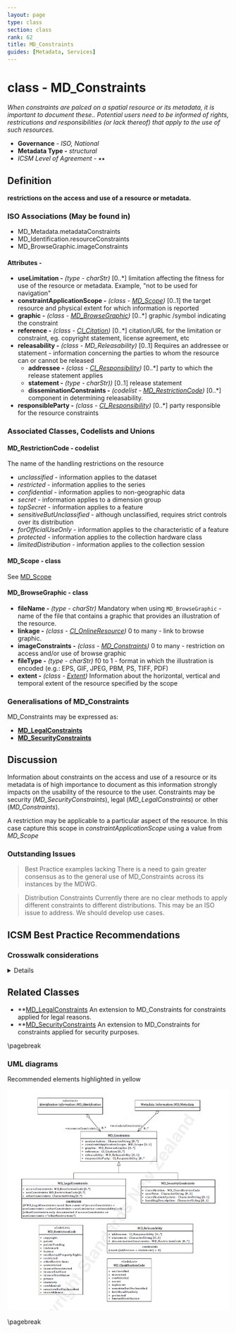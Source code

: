 ```yaml
---
layout: page
type: class
section: class
rank: 62
title: MD_Constraints
guides: [Metadata, Services]
---
```

#  class - MD_Constraints
*When constraints are palced on a spatial resource or its metadata, it is important to document these.. Potential users need to be informed of rights, restricutions and responsibilities (or lack thereof) that apply to the use of such resources.*

- **Governance** -  *ISO, National*
- **Metadata Type -** *structural*
- *ICSM Level of Agreement* - ⭑⭑

## Definition

**restrictions on the access and use of a resource or metadata.**

### ISO Associations (May be found in) 

- MD_Metadata.metadataConstraints
- MD_Identification.resourceConstraints
- MD_BrowseGraphic.imageConstraints

#### Attributes -

- **useLimitation -** *(type - charStr)* [0..\*] limitation affecting the fitness for use of the resource or metadata. Example, "not to be used for navigation"
- **constraintApplicationScope -** *(class - [MD_Scope](./class-MD_Scope))* [0..1] the target resource and physical extent for which information is reported
- **graphic -** *(class - [MD_BrowseGraphic](http://wiki.esipfed.org/index.php/MD_BrowseGraphic))* [0..\*]  graphic /symbol indicating the constraint 
- **reference -** *(class - [CI_Citation](./class-CI_Citation))* [0..\*] citation/URL for the limitation or constraint, eg. copyright statement, license agreement, etc 
- **releasability -** *(class - MD_Releasability)*  [0..1]  Requires an addressee or statement - information concerning the parties to whom the resource can or cannot be released
  - **addressee -** *(class - [CI_Responsibility](./class-CI_Responsibility))* [0..\*]   party to which the release statement applies
  - **statement -** *(type - charStr))* [0..1]   release statement
  - **disseminationConstraints -** *(codelist - [MD_RestrictionCode](http://wiki.esipfed.org/index.php/ISO_19115_and_19115-2_CodeList_Dictionaries#MD_RestrictionCode))* [0..\*] component in determining releasability. 
- **responsibleParty -** *(class - [CI_Responsibility](./class-CI_Responsibility))* [0..\*] party responsible for the resource constraints

### Associated Classes, Codelists and Unions

#### MD_RestrictionCode - codelist

The name of the handling restrictions on the resource

- *unclassified* - information applies to the dataset
- *restricted* - information applies to the series
- *confidential* - information applies to non-geographic data
- *secret* - information applies to a dimension group
- *topSecret* - information applies to a feature
- *sensitiveButUnclassified* - although unclassified, requires strict controls over its distribution
- *forOfficialUseOnly* -   information applies to the characteristic of a feature
- *protected* - information applies to the collection hardware class
- *limitedDistribution* - information applies to the collection session

#### MD_Scope - class

See [MD_Scope](./class-MD_Scope)

#### MD_BrowseGraphic - class

- **fileName -** *(type - charStr)* Mandatory when using `MD_BrowseGraphic` - name of the file that contains a graphic that provides an illustration of the resource. 
- **linkage -** *(class - [CI_OnlineResource](./class-CI_OnlineResource))*  0 to many - link to browse graphic.
- **imageConstraints -** *(class - [MD_Constraints](./class-MD_Constraints))*  0 to many - restriction on access and/or use of browse graphic
- **fileType -** *(type - charStr)* f0 to 1 - format in which the illustration is encoded (e.g.: EPS, GIF, JPEG, PBM, PS, TIFF, PDF)
- **extent -** *(class -  [Extent](./ResourceExtent))* Information about the horizontal, vertical and temporal extent of the resource specified by the scope

### Generalisations of MD_Constraints

MD_Constraints may be expressed as:

- **[MD_LegalConstraints](./class-MD_LegalConstraints)**
- **[MD_SecurityConstraints](./class-MD_SecurityConstraints)**
 

## Discussion

Information about constraints on the access and use of a resource or its metadata is of high importance to document as this information strongly impacts on the usability of the resource to the user. Constraints may be security (*MD_SecurityConstraints*), legal (*MD_LegalConstraints*) or other (*MD_Constraints*).

A restriction may be applicable to a particular aspect of the resource. In this case capture this scope in *constraintApplicationScope* using a value from *MD_Scope*

### Outstanding Issues

> Best Practice examples lacking
There is a need to gain greater consensus as to the general use of MD_Constraints across its instances by the MDWG.

> Distribution Constraints
Currently there are no clear methods to apply different constraints to different distributions. This may be an ISO issue to address. We should develop use cases.

## ICSM Best Practice Recommendations

### Crosswalk considerations

<details>

#### ISO19139

- *MD_BrowseGraphic.imageConstraint* - This new element was added in order to allow the specification of constraints on a browse graphic associated with a resource.
- *MD_Constraints.constraintApplicationScope* -  This new element was added in order to allow description of constraints on a resource that vary in space and/or time and/or level.
- *MD_Constraints.graphic* - This new element was added in order to allow inclusion of a logo or other graphic that is associated with a particular constraint. 
- *MD_Constraints.reference* -  This new element was added in order to allow inclusion of a reference to more detailed information about a constraint.
- *MD_Constraints.releasability* -  This new element was added in order to allow specification of constraints that apply to specific people or organizations.
- *MD_Constraints.responsibleParty* - This new element was added in order to allow specification of people or organisations responsible for the constraints.
- *MD_Releasability* - This new class was added to provide information about resource release constraints

</details>

## Related Classes

- **[MD_LegalConstraints](./class-MD_LegalConstraints) An extension to MD_Constraints for constraints applied for legal reasons.
- **[MD_SecurityConstraints](./class-MD_SecurityConstraints) An extension to MD_Constraints for constraints applied for security purposes.

\pagebreak

### UML diagrams

Recommended elements highlighted in yellow

![MD_Constraints](../images/MD_ConstraintsUML.png)

\pagebreak
